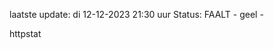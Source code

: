 laatste update: 
di 12-12-2023 21:30   uur 
Status: FAALT - geel - 
<div class="service Y">httpstat</div>